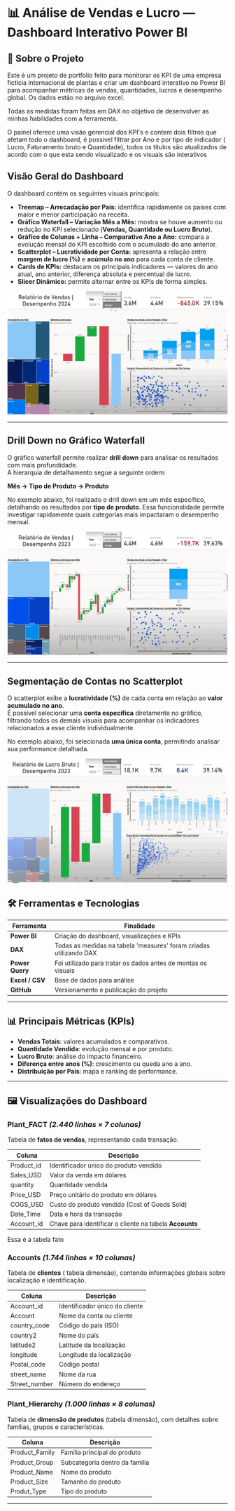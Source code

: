 # 📊 Análise de Vendas e Lucro — Dashboard Interativo Power BI

## 📝 Sobre o Projeto
Este é um projeto de portfolio feito para monitorar os KPI de uma empresa fictícia internacional de plantas e criar um dashboard interativo no Power BI para acompanhar métricas de vendas, quantidades, lucros e desempenho global. Os dados estão no arquivo excel.

Todas as medidas foram feitas em DAX no objetivo de desenvolver as minhas habilidades com a ferramenta.



O painel oferece uma visão gerencial dos KPI's e contem dois filtros que afetam todo o dashboard, é possivel filtrar por Ano e por tipo de indicador ( Lucro, Faturamento bruto  e Quantidade), todos os titulos são atualizados de acordo com o que esta sendo visualizado e os visuais são interativos



## **Visão Geral do Dashboard**

O dashboard contém os seguintes visuais principais:

- **Treemap – Arrecadação por País:** identifica rapidamente os países com maior e menor participação na receita.
- **Gráfico Waterfall – Variação Mês a Mês:** mostra se houve aumento ou redução no KPI selecionado (**Vendas, Quantidade ou Lucro Bruto**).  
- **Gráfico de Colunas + Linha – Comparativo Ano a Ano:** compara a evolução mensal do KPI escolhido com o acumulado do ano anterior.
- **Scatterplot – Lucratividade por Conta:** apresenta a relação entre **margem de lucro (%)** e **acúmulo no ano** para cada conta de cliente.
- **Cards de KPIs:** destacam os principais indicadores — valores do ano atual, ano anterior, diferença absoluta e percentual de lucro.
- **Slicer Dinâmico:** permite alternar entre os KPIs de forma simples.

![Dashboard Geral](Dashboard1.jpg)

---

## **Drill Down no Gráfico Waterfall**

O gráfico waterfall permite realizar **drill down** para analisar os resultados com mais profundidade.  
A hierarquia de detalhamento segue a seguinte ordem:

**Mês → Tipo de Produto → Produto**

No exemplo abaixo, foi realizado o drill down em um mês específico, detalhando os resultados por **tipo de produto**. Essa funcionalidade permite investigar rapidamente quais categorias mais impactaram o desempenho mensal.

![Drill Down no Waterfall](Dashboard2.jpg)

---

## **Segmentação de Contas no Scatterplot**

O scatterplot exibe a **lucratividade (%)** de cada conta em relação ao **valor acumulado no ano**.  
É possível selecionar uma **conta específica** diretamente no gráfico, filtrando todos os demais visuais para acompanhar os indicadores relacionados a esse cliente individualmente.

No exemplo abaixo, foi selecionada **uma única conta**, permitindo analisar sua performance detalhada.

![Segmentação de Contas](Dashboard3.jpg)


## 🛠️ Ferramentas e Tecnologias
| Ferramenta | Finalidade |
|-----------|------------|
| **Power BI** | Criação do dashboard, visualizações e KPIs |
| **DAX** | Todas as medidas na tabela 'measures' foram criadas utilizando DAX |
| **Power Query** | Foi utilizado para tratar os dados antes de montas os visuais |
| **Excel / CSV** | Base de dados para análise |
| **GitHub** | Versionamento e publicação do projeto |

---

## 📊 Principais Métricas (KPIs)
- **Vendas Totais**: valores acumulados e comparativos.
- **Quantidade Vendida**: evolução mensal e por produto.
- **Lucro Bruto**: análise do impacto financeiro.
- **Diferença entre anos (%)**: crescimento ou queda ano a ano.
- **Distribuição por País**: mapa e ranking de performance.

---

## 🖼️ Visualizações do Dashboard



### Plant_FACT *(2.440 linhas × 7 colunas)*  
Tabela de **fatos de vendas**, representando cada transação.

| Coluna         | Descrição                                      |
|---------------|-----------------------------------------------|
| Product_id    | Identificador único do produto vendido         |
| Sales_USD     | Valor da venda em dólares                      |
| quantity      | Quantidade vendida                             |
| Price_USD     | Preço unitário do produto em dólares           |
| COGS_USD      | Custo do produto vendido (Cost of Goods Sold)  |
| Date_Time     | Data e hora da transação                       |
| Account_id    | Chave para identificar o cliente na tabela **Accounts** |

Essa é a tabela fato


### Accounts *(1.744 linhas × 10 colunas)*  
Tabela de **clientes** ( tabela dimensão), contendo informações globais sobre localização e identificação.

| Coluna         | Descrição                               |
|---------------|----------------------------------------|
| Account_id    | Identificador único do cliente          |
| Account       | Nome da conta ou cliente                |
| country_code  | Código do país (ISO)                    |
| country2      | Nome do país                            |
| latitude2     | Latitude da localização                 |
| longitude     | Longitude da localização                |
| Postal_code   | Código postal                           |
| street_name   | Nome da rua                             |
| Street_number | Número do endereço                      |


### Plant_Hierarchy *(1.000 linhas × 8 colunas)*  
Tabela de **dimensão de produtos** (tabela dimensão), com detalhes sobre famílias, grupos e características.

| Coluna          | Descrição                            |
|-----------------|-------------------------------------|
| Product_Family  | Família principal do produto         |
| Product_Group   | Subcategoria dentro da família       |
| Product_Name    | Nome do produto                      |
| Product_Size    | Tamanho do produto                   |
| Produt_Type     | Tipo do produto                      |







---
